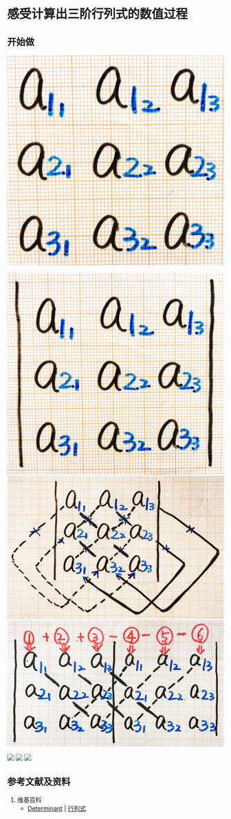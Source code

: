 # 感受计算出三阶行列式的数值过程

## 开始做

![](/images/线性代数/行列式/感受计算出三阶行列式的数值过程/1a1.jpg)

![](/images/线性代数/行列式/感受计算出三阶行列式的数值过程/2a1.jpg)
![](/images/线性代数/行列式/感受计算出三阶行列式的数值过程/2a2.jpg)
![](/images/线性代数/行列式/感受计算出三阶行列式的数值过程/2a3.jpg)

![](/images/线性代数/行列式/感受计算出三阶行列式的数值过程/3a1.jpg)
![](/images/线性代数/行列式/感受计算出三阶行列式的数值过程/3a2.jpg)
![](/images/线性代数/行列式/感受计算出三阶行列式的数值过程/3a3.jpg)

## 参考文献及资料

1. 维基百科
	- [Determinant](https://en.wikipedia.org/wiki/Determinant) | [行列式](https://zh.wikipedia.org/wiki/行列式) 